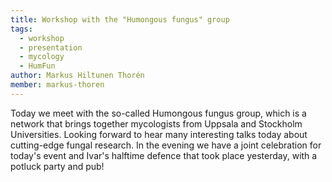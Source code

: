 ```yaml
---
title: Workshop with the "Humongous fungus" group
tags:
  - workshop
  - presentation
  - mycology
  - HumFun
author: Markus Hiltunen Thorén
member: markus-thoren
---
```


Today we meet with the so-called Humongous fungus group, which is a network that brings together mycologists from Uppsala and Stockholm Universities. Looking forward to hear many interesting talks today about cutting-edge fungal research. In the evening we have a joint celebration for today's event and Ivar's halftime defence that took place yesterday, with a potluck party and pub!
